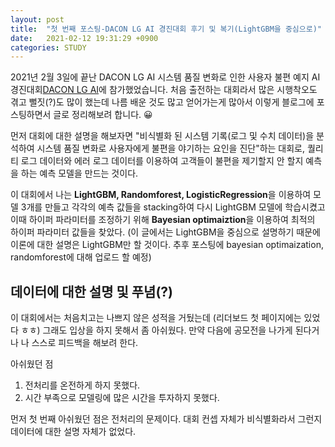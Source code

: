 ```yaml
---
layout: post
title:  "첫 번째 포스팅-DACON LG AI 경진대회 후기 및 복기(LightGBM을 중심으로)"
date:   2021-02-12 19:31:29 +0900
categories: STUDY
---
```


2021년 2월 3일에 끝난 DACON LG AI 시스템 품질 변화로 인한 사용자 불편 예지 AI 경진대회[DACON LG AI](https://dacon.io/competitions/official/235687/overview/)에 참가했었습니다.
처음 출전하는 대회라서 많은 시행착오도 겪고 뻘짓(?)도 많이 했는데 나름 배운 것도 많고 얻어가는게 많아서 이렇게 블로그에 포스팅하면서 글로 정리해보려 합니다. 😀
    
    
먼저 대회에 대한 설명을 해보자면 "비식별화 된 시스템 기록(로그 및 수치 데이터)을 분석하여 시스템 품질 변화로 사용자에게 불편을 야기하는 요인을 진단"하는 대회로, 퀄리티 로그 데이터와 에러 로그 데이터를 이용하여 고객들이 불편을 제기할지 안 할지 예측을 하는 예측 모델을 만드는 것이다.
    
    
이 대회에서 나는 **LightGBM, Randomforest, LogisticRegression**을 이용하여 모델 3개를 만들고 각각의 예측 값들을 stacking하여 다시 LightGBM 모델에 학습시켰고 이때 하이퍼 파라미터를 조정하기 위해 **Bayesian optimaiztion**을 이용하여 최적의 하이퍼 파라미터 값들을 찾았다. (이 글에서는 LightGBM을 중심으로 설명하기 때문에 이론에 대한 설명은 LightGBM만 할 것이다. 추후 포스팅에 bayesian optimaization, randomforest에 대해 업로드 할 예정)



## 데이터에 대한 설명 및 푸념(?)

이 대회에서는 처음치고는 나쁘지 않은 성적을 거뒀는데 (리더보드 첫 페이지에는 있었다 ㅎㅎ) 그래도 입상을 하지 못해서 좀 아쉬웠다. 만약 다음에 공모전을 나가게 된다거나 나 스스로 피드백을 해보려 한다.

아쉬웠던 점
1. 전처리를 온전하게 하지 못했다.
2. 시간 부족으로 모델링에 많은 시간을 투자하지 못했다. 

먼저 첫 번째 아쉬웠던 점은 전처리의 문제이다. 대회 컨셉 자체가 비식별화라서 그런지 데이터에 대한 설명 자체가 없었다. 
